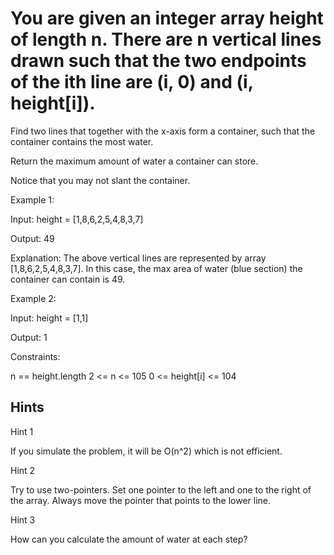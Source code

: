 # You are given an integer array height of length n. There are n vertical lines drawn such that the two endpoints of the ith line are (i, 0) and (i, height[i]).

Find two lines that together with the x-axis form a container, such that the container contains the most water.

Return the maximum amount of water a container can store.

Notice that you may not slant the container.

Example 1:

Input: height = [1,8,6,2,5,4,8,3,7]

Output: 49

Explanation: The above vertical lines are represented by array [1,8,6,2,5,4,8,3,7]. In this case, the max area of water (blue section) the container can contain is 49.

Example 2:

Input: height = [1,1]

Output: 1

Constraints:

n == height.length
2 <= n <= 105
0 <= height[i] <= 104

## Hints

Hint 1

If you simulate the problem, it will be O(n^2) which is not efficient.

Hint 2

Try to use two-pointers. Set one pointer to the left and one to the right of the array. Always move the pointer that points to the lower line.

Hint 3

How can you calculate the amount of water at each step?
